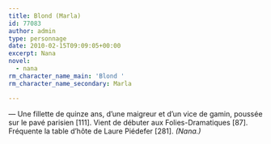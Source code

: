 ```yaml
---
title: Blond (Marla)
id: 77083
author: admin
type: personnage
date: 2010-02-15T09:09:05+00:00
excerpt: Nana
novel:
  - nana
rm_character_name_main: 'Blond '
rm_character_name_secondary: Marla

---
```

— Une fillette de quinze ans, d&rsquo;une maigreur et d&rsquo;un vice de gamin, poussée sur le pavé parisien [111]. Vient de débuter aux Folies-Dramatiques [87]. Fréquente la table d&rsquo;hôte de Laure Piédefer [281]. _(Nana.)_
